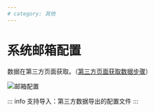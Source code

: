 ```yaml
---
# category: 其他
---
```

# 系统邮箱配置
数据在第三方页面获取。（<a href="https://wclconsultancy.atlassian.net/wiki/spaces/DP/pages/edit-v2/88670209">第三方页面获取数据步骤</a>）

![邮箱配置](/images/v1.1.6/mailConfig.png)

::: info
支持导入：第三方数据导出的配置文件
:::
